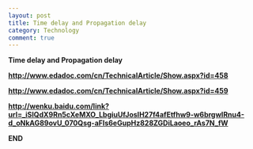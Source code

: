 ```yaml
---
layout: post
title: Time delay and Propagation delay
category: Technology
comment: true
---
```


**Time delay and Propagation delay**

**http://www.edadoc.com/cn/TechnicalArticle/Show.aspx?id=458**

**http://www.edadoc.com/cn/TechnicalArticle/Show.aspx?id=459**

**http://wenku.baidu.com/link?url=_iSlQdX9Rn5cXeMXO_LbgiuUfJoslH27f4afEtfhw9-w6brgwlRnu4-d_oNkAG89ovU_070Qsg-aFIs6eGupHz828ZGDiLaoeo_rAs7N_fW**

**END**
